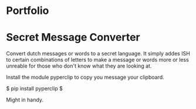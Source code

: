 # Portfolio

# Secret Message Converter

 Convert dutch messages or words to a secret language.
 It simply addes ISH to certain combinations of letters
 to make a message or words more or less unreable for those
 who don't know what they are looking at.

 Install the module pyperclip to copy you message your clipboard.

  $ pip install pyperclip $

Might in handy. 
